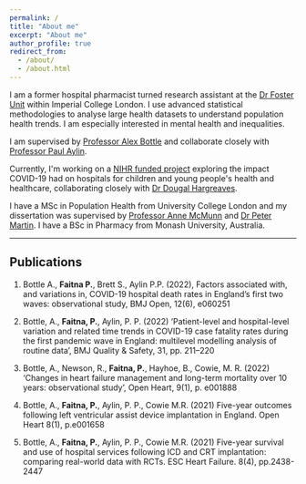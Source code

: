 ```yaml
---
permalink: /
title: "About me"
excerpt: "About me"
author_profile: true
redirect_from: 
  - /about/
  - /about.html
---
```



I am a former hospital pharmacist turned research assistant at the [Dr Foster Unit](https://www.imperial.ac.uk/dr-foster-unit) within Imperial College London. I use advanced statistical methodologies to analyse large health datasets to understand population health trends. I am especially interested in mental health and inequalities.

I am supervised by [Professor Alex Bottle](https://scholar.google.co.uk/citations?user=lEdZsS0AAAAJ&hl=en) and collaborate closely with [Professor Paul Aylin](https://scholar.google.com/citations?user=dzEeCsMAAAAJ). 

Currently, I'm working on a [NIHR funded project](https://fundingawards.nihr.ac.uk/award/NIHR202322) exploring the impact COVID-19 had on hospitals for children and young people's health and healthcare, collaborating closely with [Dr Dougal Hargreaves](https://scholar.google.co.uk/citations?user=zfA6dPQAAAAJ&hl=en). 

I have a MSc in Population Health from University College London and my dissertation was supervised by [Professor Anne McMunn](https://scholar.google.co.uk/scholar?hl=en&as_sdt=0%2C5&q=anne+mcmunn&btnG=) and [Dr Peter Martin](https://scholar.google.co.uk/citations?user=qJtVYoIAAAAJ&hl=en&oi=ao). I have a BSc in Pharmacy from Monash University, Australia.



---

## Publications

1. Bottle A., **Faitna P.**, Brett S., Aylin P.P. (2022), Factors associated with, and variations in, COVID-19 hospital death rates in England’s first two waves: observational study, BMJ Open, 12(6), e060251 <a href="https://bmjopen.bmj.com/content/12/6/e060251.long"><i class="fas fa-link"></i></a>

2. Bottle, A., **Faitna, P.**, Aylin, P. P. (2022) ‘Patient-level and hospital-level variation and related time trends in COVID-19 case fatality rates during the first pandemic wave in England: multilevel modelling analysis of routine data’, BMJ Quality & Safety, 31, pp. 211–220 <a href="https://www.ncbi.nlm.nih.gov/pmc/articles/PMC8266427/"><i class="fas fa-link"></i></a>

3. Bottle, A., Newson, R., **Faitna, P.**, Hayhoe, B., Cowie, M. R. (2022) ‘Changes in heart failure management and long-term mortality over 10 years: observational study’, Open Heart, 9(1), p. e001888 <a href="https://pubmed.ncbi.nlm.nih.gov/35354658/"><i class="fas fa-link"></i></a>

4. Bottle, A., **Faitna, P.**, Aylin, P. P., Cowie M.R. (2021) Five-year outcomes following left ventricular assist device implantation in England. Open Heart 8(1), p.e001658 <a href="https://pubmed.ncbi.nlm.nih.gov/33975872/"><i class="fas fa-link"></i></a>

5. Bottle, A., **Faitna, P.**, Aylin, P. P., Cowie M.R. (2021) Five-year survival and use of hospital services following ICD and CRT implantation: comparing real-world data with RCTs. ESC Heart Failure. 8(4), pp.2438-2447 <a href="https://pubmed.ncbi.nlm.nih.gov/33932129/"><i class="fas fa-link"></i></a>

